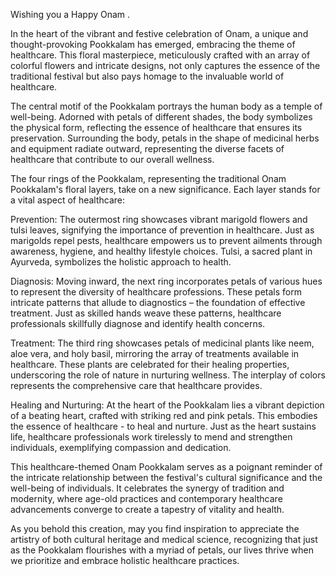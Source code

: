Wishing you a Happy Onam .

In the heart of the vibrant and festive celebration of Onam, a unique and thought-provoking Pookkalam has emerged, embracing the theme of healthcare. This floral masterpiece, meticulously crafted with an array of colorful flowers and intricate designs, not only captures the essence of the traditional festival but also pays homage to the invaluable world of healthcare.

The central motif of the Pookkalam portrays the human body as a temple of well-being. Adorned with petals of different shades, the body symbolizes the physical form, reflecting the essence of healthcare that ensures its preservation. Surrounding the body, petals in the shape of medicinal herbs and equipment radiate outward, representing the diverse facets of healthcare that contribute to our overall wellness.

The four rings of the Pookkalam, representing the traditional Onam Pookkalam's floral layers, take on a new significance. Each layer stands for a vital aspect of healthcare:

Prevention: The outermost ring showcases vibrant marigold flowers and tulsi leaves, signifying the importance of prevention in healthcare. Just as marigolds repel pests, healthcare empowers us to prevent ailments through awareness, hygiene, and healthy lifestyle choices. Tulsi, a sacred plant in Ayurveda, symbolizes the holistic approach to health.

Diagnosis: Moving inward, the next ring incorporates petals of various hues to represent the diversity of healthcare professions. These petals form intricate patterns that allude to diagnostics – the foundation of effective treatment. Just as skilled hands weave these patterns, healthcare professionals skillfully diagnose and identify health concerns.

Treatment: The third ring showcases petals of medicinal plants like neem, aloe vera, and holy basil, mirroring the array of treatments available in healthcare. These plants are celebrated for their healing properties, underscoring the role of nature in nurturing wellness. The interplay of colors represents the comprehensive care that healthcare provides.

Healing and Nurturing: At the heart of the Pookkalam lies a vibrant depiction of a beating heart, crafted with striking red and pink petals. This embodies the essence of healthcare - to heal and nurture. Just as the heart sustains life, healthcare professionals work tirelessly to mend and strengthen individuals, exemplifying compassion and dedication.

This healthcare-themed Onam Pookkalam serves as a poignant reminder of the intricate relationship between the festival's cultural significance and the well-being of individuals. It celebrates the synergy of tradition and modernity, where age-old practices and contemporary healthcare advancements converge to create a tapestry of vitality and health.

As you behold this creation, may you find inspiration to appreciate the artistry of both cultural heritage and medical science, recognizing that just as the Pookkalam flourishes with a myriad of petals, our lives thrive when we prioritize and embrace holistic healthcare practices.